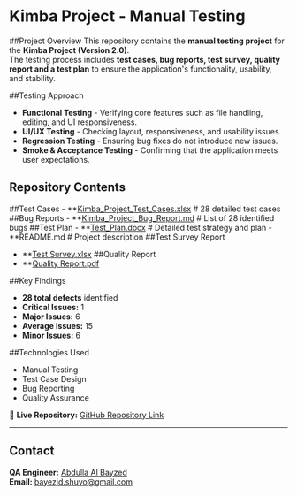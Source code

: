 # Kimba Project - Manual Testing

##Project Overview
This repository contains the **manual testing project** for the **Kimba Project (Version 2.0)**.  
The testing process includes **test cases, bug reports, test survey, quality report and a test plan** to ensure the application's functionality, usability, and stability.

##Testing Approach
- **Functional Testing** - Verifying core features such as file handling, editing, and UI responsiveness.
- **UI/UX Testing** - Checking layout, responsiveness, and usability issues.
- **Regression Testing** - Ensuring bug fixes do not introduce new issues.
- **Smoke & Acceptance Testing** - Confirming that the application meets user expectations.

## Repository Contents
 ##Test Cases
	- **[Kimba_Project_Test_Cases.xlsx]((https://github.com/Abdulla-Al-Bayzed/Kimba-2.0-Testing/blob/995f0cedabb6dcfb1b874b102223fa6a2ca7079a/Kimba_Project_Test_Cases.xlsx)) # 28 detailed test cases
 ##Bug Reports
	- **[Kimba_Project_Bug_Report.md](https://github.com/Abdulla-Al-Bayzed/Kimba-2.0-Testing/blob/995f0cedabb6dcfb1b874b102223fa6a2ca7079a/Kimba_Project_Bug_Report.md) # List of 28 identified bugs
 ##Test Plan
	- **[Test_Plan.docx](https://github.com/Abdulla-Al-Bayzed/Kimba-2.0-Testing/blob/995f0cedabb6dcfb1b874b102223fa6a2ca7079a/Kimba_Project_Test_Plan.docx) # Detailed test strategy and plan
	- **README.md # Project description
 ##Test Survey Report
  - **[Test Survey.xlsx](https://github.com/Abdulla-Al-Bayzed/Kimba-2.0-Testing/blob/995f0cedabb6dcfb1b874b102223fa6a2ca7079a/Kimba_Project_Bug_Report.md)
 ##Quality Report
  - **[Quality Report.pdf](https://github.com/Abdulla-Al-Bayzed/Kimba-2.0-Testing/blob/995f0cedabb6dcfb1b874b102223fa6a2ca7079a/Quality%20Report%20for%20Kimba%20Project.pdf)

##Key Findings
- **28 total defects** identified  
- **Critical Issues:** 1  
- **Major Issues:** 6  
- **Average Issues:** 15  
- **Minor Issues:** 6  

##Technologies Used
- Manual Testing  
- Test Case Design  
- Bug Reporting  
- Quality Assurance  

🔗 **Live Repository:** [GitHub Repository Link](https://github.com/Abdulla-Al-Bayzed/Kimba-2.0-Testing.git)  

---

## Contact
**QA Engineer:** [Abdulla Al Bayzed](https://www.linkedin.com/in/abdulla-al-bayzed-276797191/)  
**Email:** bayezid.shuvo@gmail.com  
